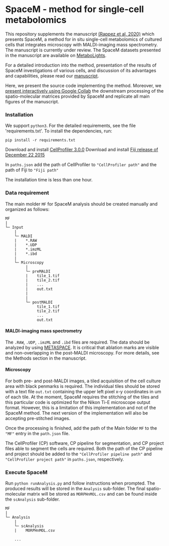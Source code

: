 # SpaceM -  method for single-cell metabolomics

This repository supplements the manuscript [(Rappez et al, 2020)](https://www.biorxiv.org/content/10.1101/510222v1) which presents SpaceM, a method for in situ single-cell metabolomics of cultured cells that integrates microscopy with MALDI-imaging mass spectrometry. The manuscript is currently under review. The SpaceM datasets presented in the manuscript are available on [MetaboLights](https://www.ebi.ac.uk/metabolights/reviewer417760fcbfbb6076b4ce5bd9a7e7c893).

For a detailed introduction into the method, presentation of the results of SpaceM investigations of various cells, and discussion of its advantages and capabilities, please read our [manuscript](https://www.biorxiv.org/content/10.1101/510222v1).

Here, we present the source code implementing the method. Moreover, we [present interactively using Google Collab](https://colab.research.google.com/drive/1CKdHDUkGIpAcBzrSfuCodMF_l2xbVAKT?usp=sharing) the downstream processing of the spatio-molecular matrices provided by SpaceM and replicate all main figures of the manuscript.


### Installation

We support `python3`. For the detailed requirements, see the file 'requirements.txt'. To install the dependencies, run:

`pip install -r requirements.txt`

Download and install [CellProfiler 3.0.0](https://cellprofiler.org/previous_releases/)
Download and install [Fiji release of December 22 2015](https://imagej.net/Fiji/Downloads)

In `paths.json` add the path of CellProfiler to `"CellProfiler path"` and the path of Fiji to `"Fiji path"`

The installation time is less than one hour.

### Data requirement

The main molder `MF` for SpaceM analysis should be created manually and organized as follows: 

```
MF
|
└─ Input
    |
    └─ MALDI
    |    *.RAW
    |    *.UDP
    |    *.imzML
    |    *.ibd
    |        
    └─ Microscopy
         |
         └─ preMALDI
         |    tile_1.tif
         |    tile_2.tif
         |    ...
         |    out.txt
         |   
         |
         └─ postMALDI
              tile_1.tif
              tile_2.tif
              ...
              out.txt
```


#### MALDI-imaging mass spectrometry

The `.RAW`, `.UDP`, `.imzML` and `.ibd` files are required. The data should be analyzed by using [METASPACE]( https://metaspace2020.eu/).
It is critical that ablation marks are visible and non-overlapping in the post-MALDI microscopy. For more details, see the Methods section in the manuscript.

#### Microscopy

For both pre- and post-MALDI images, a tiled acquisition of the cell culture area with black penmarks is required. 
The individual tiles should be stored with a text file `out.txt` containing the upper left pixel x-y coordinates in um of each tile. 
At the moment, SpaceM requires the stitching of the tiles and this particular code is optimized for the Nikon Ti-E microscope output format. However, this is a limitation of this implementation and not of the SpaceM method. The next version of the implementation will also be accepting pre-stitched images.

Once the processing is finished, add the path of the Main folder `MF` to the `"MF"` entry in the `path.json` file.

The CellProfiler (CP) software, CP pipeline for segmentation, and CP project files able to segment the cells are required. 
Both the path of the CP pipeline and project should be added to the `"CellProfiler pipeline path"` and 
`"CellProfiler project path"` in `paths.json`, respectively.

### Execute SpaceM

Run `python runAnalysis.py` and follow instructions when prompted. 
The produced results will be stored in the `Analysis` sub-folder. 
The final spatio-molecular matrix will be stored as `MORPHnMOL.csv` and can be found inside the `scAnalysis` sub-folder.

```
MF
|
└─ Analysis
    |
    └─ scAnalysis
    |    MORPHnMOL.csv
    
    ...
```




